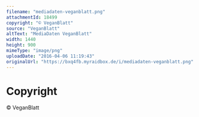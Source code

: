 ```yaml
---
filename: "mediadaten-veganblatt.png"
attachmentId: 18499
copyright: "© VeganBlatt"
source: "VeganBlatt"
altText: "MediaDaten VeganBlatt"
width: 1440
height: 900
mimeType: "image/png"
uploadDate: "2016-04-06 11:19:43"
originalUrl: "https://bxq4fb.myraidbox.de/i/mediadaten-veganblatt.png"
---
```


# Copyright

© VeganBlatt
